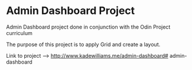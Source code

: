 # Admin Dashboard Project

Admin Dashboard project done in conjunction with the Odin Project curriculum

The purpose of this project is to apply Grid and create a layout.

Link to project --> http://www.kadewilliams.me/admin-dashboard# admin-dashboard
